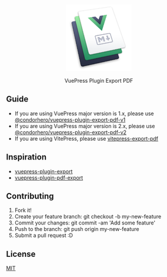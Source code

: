 <p align="center">
	<a href="https://vuepress.vuejs.org/" target="_blank">
		<img width="180" src="https://raw.githubusercontent.com/vuejs/vuepress/master/packages/docs/docs/.vuepress/public/hero.png" alt="logo">
	</a>
</p>

<p align="center">
	VuePress Plugin Export PDF
</p>

## Guide

- If you are using VuePress major version is 1.x, please use [@condorhero/vuepress-plugin-export-pdf-v1](https://github.com/condorheroblog/vuepress-plugin-export-pdf/blob/main/packages/vuepress-plugin-export-pdf-v1/README.md)
- If you are using VuePress major version is 2.x, please use [@condorhero/vuepress-plugin-export-pdf-v2](https://github.com/condorheroblog/vuepress-plugin-export-pdf/blob/main/packages/vuepress-plugin-export-pdf-v2/README.md)
- If you are using VitePress, please use [vitepress-export-pdf](https://github.com/condorheroblog/vitepress-export-pdf)

## Inspiration

- [vuepress-plugin-export](https://github.com/ulivz/vuepress-plugin-export)
- [vuepress-plugin-pdf-export](https://github.com/SnowdogApps/vuepress-plugin-pdf-export)

## Contributing

1. Fork it!
2. Create your feature branch: git checkout -b my-new-feature
3. Commit your changes: git commit -am 'Add some feature'
4. Push to the branch: git push origin my-new-feature
5. Submit a pull request :D

## License

[MIT](https://github.com/condorheroblog/vuepress-plugin-export-pdf/blob/main/LICENSE)
